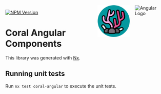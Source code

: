 <img src="https://angular.io/assets/images/logos/angular/angular.svg" alt="Angular Logo" itemprop="image" width="100" align="right">
<img src="https://github.com/divetool/coral/raw/main/docs/coral-logo.png" alt="Coral logo" title="Coral" width="100" align="right" style="margin-right: 1rem;"/>

[![NPM Version](https://img.shields.io/npm/v/@divetool/coral-angular?color=green&label=%40divetool%2Fcoral-angular&logo=npm)](https://www.npmjs.com/@divetool/coral-angular)

# Coral Angular Components

This library was generated with [Nx](https://nx.dev).

## Running unit tests

Run `nx test coral-angular` to execute the unit tests.
